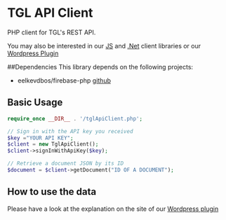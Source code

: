 TGL API Client
============

PHP client for TGL's REST API.

You may also be interested in our [JS](https://github.com/the-green-lion/tgl-api-client-js) and [.Net](https://github.com/the-green-lion/tgl-api-client-csharp) client libraries or our [Wordpress Plugin](https://github.com/the-green-lion/wp-tgl-content-insert)

##Dependencies
This library depends on the following projects:
- eelkevdbos/firebase-php [github](https://github.com/eelkevdbos/firebase-php/releases/tag/0.1.3)

## Basic Usage

```php
require_once __DIR__ . '/tglApiClient.php';

// Sign in with the API key you received
$key ="YOUR API KEY";
$client = new TglApiClient();
$client->signInWithApiKey($key);

// Retrieve a document JSON by its ID
$document = $client->getDocument("ID OF A DOCUMENT");

```

## How to use the data
Please have a look at the explanation on the site of our [Wordpress plugin](https://github.com/the-green-lion/wp-tgl-content-insert)
